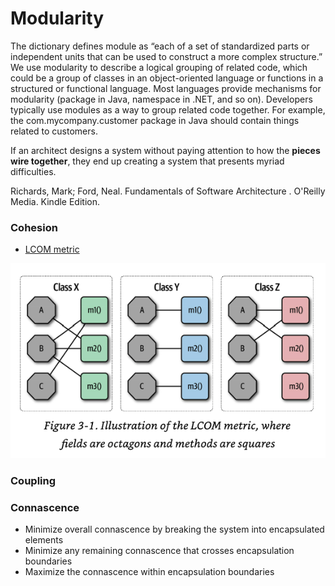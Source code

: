 # Modularity

The dictionary defines module as “each of a set of standardized parts or 
independent units that can be used to construct a more complex structure.” 
We use modularity to describe a logical grouping of related code, which could 
be a group of classes in an object-oriented language or functions in a 
structured or functional language. Most languages provide mechanisms
for modularity (package in Java, namespace in .NET, and so on). 
Developers typically use modules as a way to group related code together. 
For example, the com.mycompany.customer package in Java should contain
things related to customers.

If an architect designs a system without paying attention to how the 
**pieces wire together**, they end up creating a system that presents myriad difficulties.
         
Richards, Mark; Ford, Neal. Fundamentals of Software Architecture . O'Reilly Media. Kindle Edition.

### Cohesion

* [LCOM metric](https://stackoverflow.com/questions/25720061/how-to-get-lcomlack-of-cohesion-of-methods-metric-in-sonarqube-4-2)

![cohesion](cohesion.png)

### Coupling

### Connascence

* Minimize overall connascence by breaking the system into encapsulated elements
* Minimize any remaining connascence that crosses encapsulation boundaries
* Maximize the connascence within encapsulation boundaries